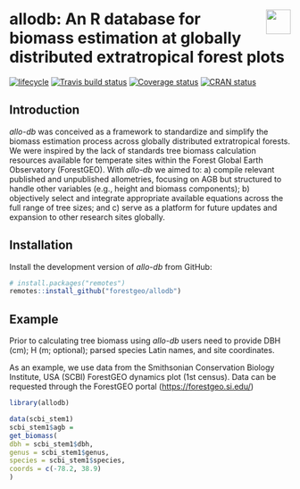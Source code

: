 
<!-- README.md is generated from README.Rmd. Please edit that file -->

# <img src="https://i.imgur.com/39pvr4n.png" align="right" height=44 /> allodb: An R database for biomass estimation at globally distributed extratropical forest plots

[![lifecycle](https://img.shields.io/badge/lifecycle-experimental-orange.svg)](https://www.tidyverse.org/lifecycle/#experimental)
[![Travis build
status](https://travis-ci.org/forestgeo/allodb.svg?branch=master)](https://travis-ci.org/forestgeo/allodb)
[![Coverage
status](https://coveralls.io/repos/github/forestgeo/allodb/badge.svg)](https://coveralls.io/r/forestgeo/allodb?branch=master)
[![CRAN
status](https://www.r-pkg.org/badges/version/allodb)](https://cran.r-project.org/pkg=allodb)

## Introduction

*allo-db* was conceived as a framework to standardize and simplify the
biomass estimation process across globally distributed extratropical
forests. We were inspired by the lack of standards tree biomass
calculation resources available for temperate sites within the Forest
Global Earth Observatory (ForestGEO). With *allo-db* we aimed to: a)
compile relevant published and unpublished allometries, focusing on AGB
but structured to handle other variables (e.g., height and biomass
components); b) objectively select and integrate appropriate available
equations across the full range of tree sizes; and c) serve as a
platform for future updates and expansion to other research sites
globally.

## Installation

Install the development version of *allo-db* from GitHub:

``` r
# install.packages("remotes")
remotes::install_github("forestgeo/allodb")
```

## Example

Prior to calculating tree biomass using *allo-db* users need to provide
DBH (cm); H (m; optional); parsed species Latin names, and site
coordinates.

As an example, we use data from the Smithsonian Conservation Biology
Institute, USA (SCBI) ForestGEO dynamics plot (1st census). Data can be
requested through the ForestGEO portal (<https://forestgeo.si.edu/>)

``` r
library(allodb)

data(scbi_stem1)
scbi_stem1$agb =
get_biomass(
dbh = scbi_stem1$dbh,
genus = scbi_stem1$genus,
species = scbi_stem1$species,
coords = c(-78.2, 38.9)
)
```
